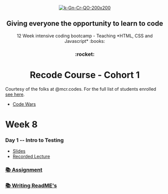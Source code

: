 <p align="center">
    <a href="https://recode.org.uk"><img src="https://i.ibb.co/tHTcXNp/k-Gn-Cr-QO-400x400.jpg" alt="k-Gn-Cr-QO-200x200" border="0"></a><br /><a target='_blank' <br />
  </a>
</p>


<h2 align="center">
  Giving everyone the opportunity to learn to code
</h2>
<p align="center">
  12 Week intensive coding bootcamp - Teaching *HTML, CSS and Javascript* :books:
</p>

<h3 align="center">
 :rocket:
</h3>

<h1 align="center">
  Recode Course - Cohort 1
</h1>

Courtesy of the folks at @mcr.codes. For the full list of students enrolled [see here](./studentroster).

* [Code Wars](./codewars.md)

# Week 8

### Day 1 -- Intro to Testing
* [Slides](https://docs.google.com/presentation/d/1qENlwMDmMZoYv1G-Xak2bzhHsP0Y9a4q0pPccfP1TJw/edit?usp=sharing)
* [Recorded Lecture](https://drive.google.com/file/d/1xGc4DgxHkCDKRIOq3UL68qec_oTHAet_/view?usp=sharing)

### [:books: Assignment](./assignment.md)

### [:books: Writing ReadME's](./assignment1.md)
